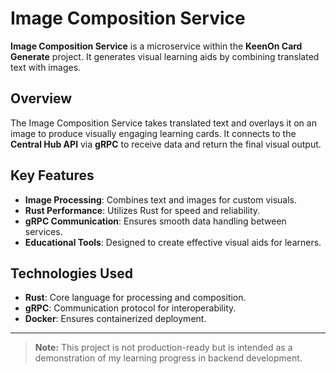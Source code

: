 # Image Composition Service

**Image Composition Service** is a microservice within the **KeenOn Card Generate** project. It generates visual learning aids by combining translated text with images.

## Overview

The Image Composition Service takes translated text and overlays it on an image to produce visually engaging learning cards. It connects to the **Central Hub API** via **gRPC** to receive data and return the final visual output.

## Key Features
- **Image Processing**: Combines text and images for custom visuals.
- **Rust Performance**: Utilizes Rust for speed and reliability.
- **gRPC Communication**: Ensures smooth data handling between services.
- **Educational Tools**: Designed to create effective visual aids for learners.

## Technologies Used
- **Rust**: Core language for processing and composition.
- **gRPC**: Communication protocol for interoperability.
- **Docker**: Ensures containerized deployment.

---

> **Note:** This project is not production-ready but is intended as a demonstration of my learning progress in backend development.
